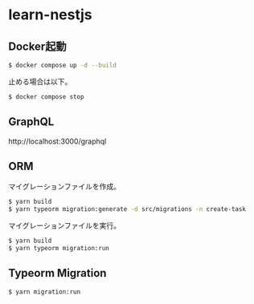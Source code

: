 # learn-nestjs
## Docker起動
```sh
$ docker compose up -d --build
```

止める場合は以下。
```sh
$ docker compose stop
```

## GraphQL
http://localhost:3000/graphql

## ORM
マイグレーションファイルを作成。
```bash
$ yarn build
$ yarn typeorm migration:generate -d src/migrations -n create-task
```

マイグレーションファイルを実行。
```bash
$ yarn build
$ yarn typeorm migration:run
```

## Typeorm Migration
```
$ yarn migration:run
```